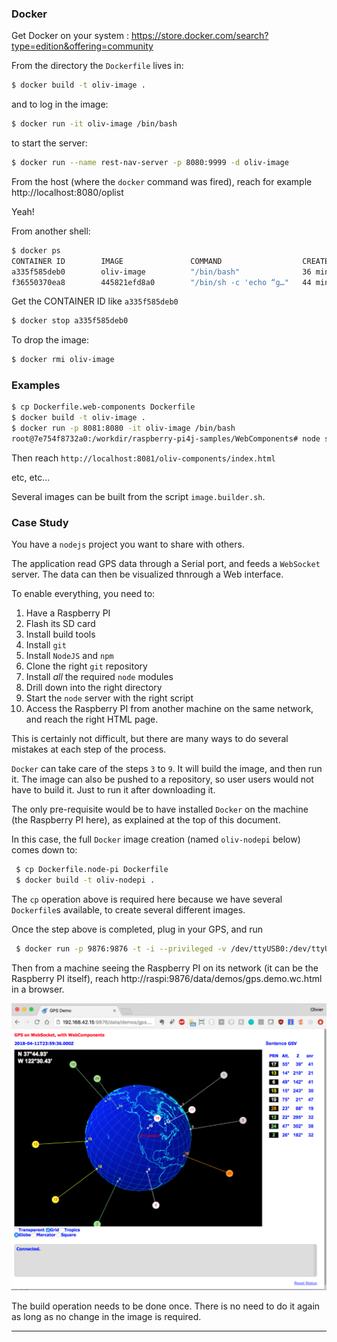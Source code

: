 ### Docker

Get Docker on your system : https://store.docker.com/search?type=edition&offering=community

From the directory the `Dockerfile` lives in:
```bash
$ docker build -t oliv-image .
```
and to log in the image:
```bash
$ docker run -it oliv-image /bin/bash
```
to start the server:
```bash
$ docker run --name rest-nav-server -p 8080:9999 -d oliv-image
```

From the host (where the `docker` command was fired), reach for example http://localhost:8080/oplist

Yeah!

From another shell:
```bash
$ docker ps
CONTAINER ID        IMAGE               COMMAND                  CREATED             STATUS                      PORTS               NAMES
a335f585deb0        oliv-image          "/bin/bash"              36 minutes ago      Exited (0) 35 minutes ago                       confident_proskuriakova
f36550370ea8        445821efd8a0        "/bin/sh -c 'echo “g…"   44 minutes ago      Exited (2) 44 minutes ago                       affectionate_davinci
```


Get the CONTAINER ID like `a335f585deb0`
```bash
$ docker stop a335f585deb0
```

To drop the image:
```bash
$ docker rmi oliv-image
```

### Examples

```bash
$ cp Dockerfile.web-components Dockerfile
$ docker build -t oliv-image .
$ docker run -p 8081:8080 -it oliv-image /bin/bash
root@7e754f8732a0:/workdir/raspberry-pi4j-samples/WebComponents# node server.js
```

Then reach `http://localhost:8081/oliv-components/index.html`

etc, etc...

Several images can be built from the script `image.builder.sh`.

### Case Study
You have a `nodejs` project you want to share with others.

The application read GPS data through a Serial port, and feeds a `WebSocket` server.
The data can then be visualized thnrough a Web interface.

To enable everything, you need to:
1. Have a Raspberry PI
1. Flash its SD card
1. Install build tools
1. Install `git`
1. Install `NodeJS` and `npm`
1. Clone the right `git` repository
1. Install *_all_* the required `node` modules
1. Drill down into the right directory
1. Start the `node` server with the right script
1. Access the Raspberry PI from another machine on the same network, and reach the right HTML page.

This is certainly not difficult, but there are many ways to do several mistakes at each step
of the process.

`Docker` can take care of the steps `3` to `9`.
It will build the image, and then run it.
The image can also be pushed to a repository, so user users would not have to build it.
Just to run it after downloading it.

The only pre-requisite would be to have installed `Docker` on the machine (the Raspberry PI here),
as explained at the top of this document.

In this case, the full `Docker` image creation (named `oliv-nodepi` below) comes down to:
```bash
 $ cp Dockerfile.node-pi Dockerfile
 $ docker build -t oliv-nodepi .
```
The `cp` operation above is required here because we have several `Dockerfile`s available, to create several different images.

Once the step above is completed, plug in your GPS, and run
```bash
 $ docker run -p 9876:9876 -t -i --privileged -v /dev/ttyUSB0:/dev/ttyUSB0 -d oliv-nodepi:latest
```
Then from a machine seeing the Raspberry PI on its network (it can be the Raspberry PI itself),
reach http://raspi:9876/data/demos/gps.demo.wc.html in a browser.

![Running](DockerAtWork.png)

The build operation needs to be done once. There is no need to do it again as long as no
change in the image is required.


--------------------------------------------------------------------------
